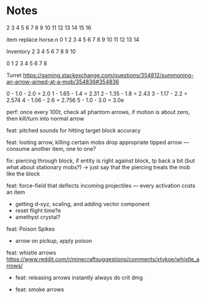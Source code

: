# Notes

2 3 4 5 6
7 8 9 10 11
12 13 14 15 16

item replace horse.n
0 1 2 3 4
5 6 7 8 9
10 11 12 13 14

Inventory
2 3 4
5 6 7
8 9 10

0 1 2
3 4 5
6 7 8

Turret
<https://gaming.stackexchange.com/questions/354812/summoning-an-arrow-aimed-at-a-mob/354836#354836>

0 - 1.0 - 2.0 = 2.0
1 - 1.65 - 1.4 = 2.31
2 - 1.35 - 1.8 = 2.43
3 - 1.17 - 2.2 = 2.574
4 - 1.06 - 2.6 = 2.756
5 - 1.0 - 3.0 = 3.0e

perf: once every 100t, check all phantom arrows, if motion is about zero, then kill/turn into normal arrow

feat: pitched sounds for hitting target block accuracy

feat: looting arrow, killing certain mobs drop appropriate tipped arrow — consume another item, one to one?

fix: piercing through block, if entity is right against block, tp back a bit (but what about stationary mobs?) -> just say that the piercing treats the mob like the block

feat: force-field that deflects incoming projectiles — every activation costs an item

- getting d-xyz, scaling, and adding vector component
- reset flight time?e
- amethyst crystal?

feat: Poison Spikes

- arrow on pickup, apply poison

feat: whistle arrows <https://www.reddit.com/r/minecraftsuggestions/comments/xtvkoe/whistle_arrows/>

- feat: releasing arrows instantly always do crit dmg

- feat: smoke arrows

